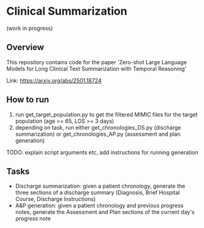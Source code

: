 # Clinical Summarization
(work in progress)
## Overview
This repository contains code for the paper 'Zero-shot Large Language Models for Long Clinical Text Summarization with Temporal Reasoning'

Link: https://arxiv.org/abs/2501.18724

## How to run
1. run get_target_population.py to get the filtered MIMIC files for the target population (age >= 65, LOS >= 3 days)
2. depending on task, run either get_chronologies_DS.py (discharge summarization) or get_chronologies_AP.py (assessment and plan generation)

TODO: explain script arguments etc, add instructions for running generation 

## Tasks
- Discharge summarization: given a patient chronology, generate the three sections of a discharge summary (Diagnosis, Brief Hospital Course, Discharge Instructions)
- A&P generation: given a patient chronology and previous progress notes, generate the Assessment and Plan sections of the current day's progress note